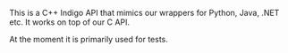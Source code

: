 This is a C++ Indigo API that mimics our wrappers for Python, Java, .NET etc. It works
on top of our C API. 

At the moment it is primarily used for tests.
